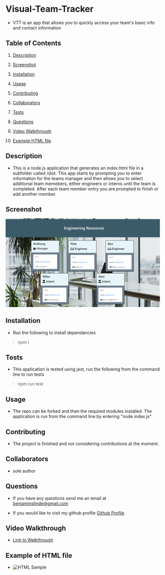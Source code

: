 # Visual-Team-Tracker

* VTT is an app that allows you to quickly access your team's basic info and contact information

## Table of Contents

1. [Description](#description)

1. [Screenshot](#screenshot)

1. [Installation](#installation)

1. [Usage](#usage)

1. [Contributing](#contributing)

1. [Collaborators](#collaborators)

1. [Tests](#tests)

1. [Questions](#questions)

1. [Video Walkthrough](#video)

1. [Example HTML file](#sample)


## <a id="description"></a>Description

* This is a node.js application that generates an index.html file in a subfolder called /dist.  This app starts by prompting you to enter information for the teams manager and then allows you to select additional team memebers, either engineers or interns until the team is completed.  After each team member entry you are prompted to finish or add another member.

## <a id="screenshot"></a>Screenshot

![Screenshot of Deployed App](./assets/images/VTTSS.png)

## <a id="installation"></a>Installation

* Run the following to install dependancies

> npm i

## <a id="tests"></a>Tests

* This application is tested using jest, run the following from the command line to run tests

> npm run test

## <a id="usage"></a>Usage

* The repo can be forked and then the required modules installed.  The application is run from the command line by entering "node index.js"

## <a id="contributing"></a>Contributing

* The project is finished and not considering contributions at the moment.

## <a id="collaborators"></a>Collaborators

* sole author

## <a id="questions"></a>Questions

* If you have any questions send me an email at benjaminslinde@gmail.com

* If you would like to visit my github profile [Github Profile](https://github.com/stevenslade)

## <a id="video"></a>Video Walkthrough

* [Link to Walkthrough](https://drive.google.com/file/d/1J7bmrqYHMO0WpbXu3tJvjIiokUcP_u8-/view)

## <a id="sample"></a>Example of HTML file

* ![HTML Sample](https://stevenslade.github.io/Visual-Team-Tracker/)

